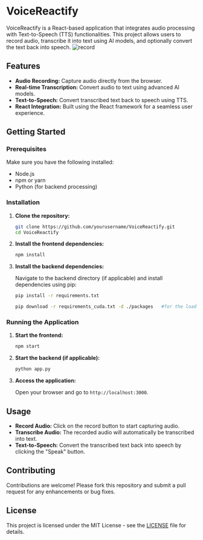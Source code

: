 # VoiceReactify

VoiceReactify is a React-based application that integrates audio processing with Text-to-Speech (TTS) functionalities. This project allows users to record audio, transcribe it into text using AI models, and optionally convert the text back into speech.
![record](https://github.com/user-attachments/assets/191c324c-0ec4-4e3b-9a96-e3e48dceb5df)


## Features

- **Audio Recording:** Capture audio directly from the browser.
- **Real-time Transcription:** Convert audio to text using advanced AI models.
- **Text-to-Speech:** Convert transcribed text back to speech using TTS.
- **React Integration:** Built using the React framework for a seamless user experience.

## Getting Started

### Prerequisites

Make sure you have the following installed:

- Node.js
- npm or yarn
- Python (for backend processing)

### Installation

1. **Clone the repository:**

   ```bash
   git clone https://github.com/yourusername/VoiceReactify.git
   cd VoiceReactify
   ```

2. **Install the frontend dependencies:**

   ```bash
   npm install
   ```

3. **Install the backend dependencies:**

   Navigate to the backend directory (if applicable) and install dependencies using pip:

   ```bash
   pip install -r requirements.txt

   pip download -r requirements_cuda.txt -d ./packages   #for the load local packages
   ```

### Running the Application

1. **Start the frontend:**

   ```bash
   npm start
   ```

2. **Start the backend (if applicable):**

   ```bash
   python app.py
   ```

3. **Access the application:**

   Open your browser and go to `http://localhost:3000`.

## Usage

- **Record Audio:** Click on the record button to start capturing audio.
- **Transcribe Audio:** The recorded audio will automatically be transcribed into text.
- **Text-to-Speech:** Convert the transcribed text back into speech by clicking the "Speak" button.

## Contributing

Contributions are welcome! Please fork this repository and submit a pull request for any enhancements or bug fixes.

## License

This project is licensed under the MIT License - see the [LICENSE](LICENSE) file for details.
